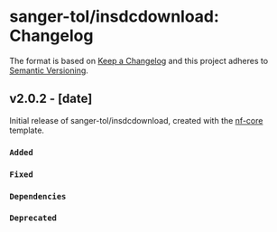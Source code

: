 # sanger-tol/insdcdownload: Changelog

The format is based on [Keep a Changelog](https://keepachangelog.com/en/1.0.0/)
and this project adheres to [Semantic Versioning](https://semver.org/spec/v2.0.0.html).

## v2.0.2 - [date]

Initial release of sanger-tol/insdcdownload, created with the [nf-core](https://nf-co.re/) template.

### `Added`

### `Fixed`

### `Dependencies`

### `Deprecated`
